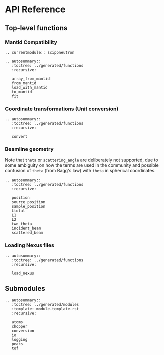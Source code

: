 # API Reference

## Top-level functions

### Mantid Compatibility

```{eval-rst}
.. currentmodule:: scippneutron

.. autosummary::
   :toctree: ../generated/functions
   :recursive:

   array_from_mantid
   from_mantid
   load_with_mantid
   to_mantid
   fit
```

### Coordinate transformations (Unit conversion)

```{eval-rst}
.. autosummary::
   :toctree: ../generated/functions
   :recursive:

   convert
```

### Beamline geometry

Note that `theta` or `scattering_angle` are deliberately not supported,
due to some ambiguity on how the terms are used in the community
and possible confusion of `theta` (from Bagg's law) with `theta` in spherical coordinates.

```{eval-rst}
.. autosummary::
   :toctree: ../generated/functions
   :recursive:

   position
   source_position
   sample_position
   Ltotal
   L1
   L2
   two_theta
   incident_beam
   scattered_beam
```

### Loading Nexus files

```{eval-rst}
.. autosummary::
   :toctree: ../generated/functions
   :recursive:

   load_nexus
```

## Submodules

```{eval-rst}
.. autosummary::
   :toctree: ../generated/modules
   :template: module-template.rst
   :recursive:

   atoms
   chopper
   conversion
   io
   logging
   peaks
   tof
```
